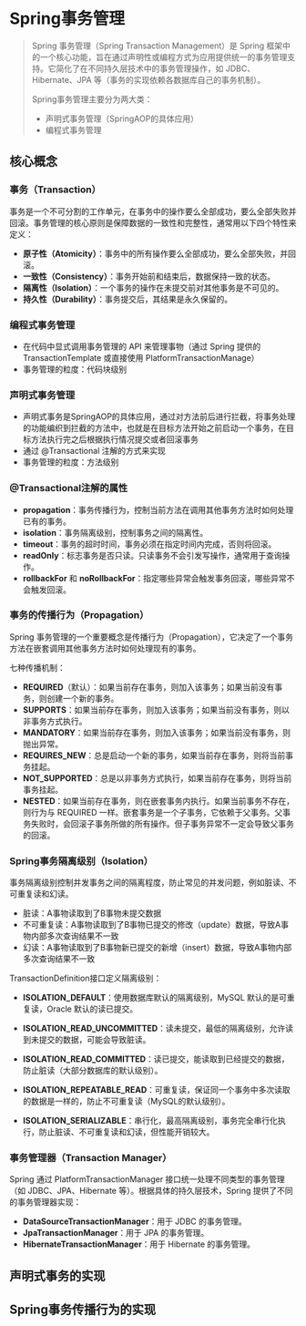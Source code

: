 # Spring事务管理

>Spring 事务管理（Spring Transaction Management）是 Spring 框架中的一个核心功能，旨在通过声明性或编程方式为应用提供统一的事务管理支持。它简化了在不同持久层技术中的事务管理操作，如 JDBC、Hibernate、JPA 等（事务的实现依赖各数据库自己的事务机制）。
>
>Spring事务管理主要分为两大类：
>
>- 声明式事务管理（SpringAOP的具体应用）
>- 编程式事务管理

##  核心概念

### 事务（Transaction）

事务是一个不可分割的工作单元，在事务中的操作要么全部成功，要么全部失败并回滚。事务管理的核心原则是保障数据的一致性和完整性，通常用以下四个特性来定义：

- **原子性（Atomicity）**：事务中的所有操作要么全部成功，要么全部失败，并回滚。
- **一致性（Consistency）**：事务开始前和结束后，数据保持一致的状态。
- **隔离性（Isolation）**：一个事务的操作在未提交前对其他事务是不可见的。
- **持久性（Durability）**：事务提交后，其结果是永久保留的。

### 编程式事务管理

- 在代码中显式调用事务管理的 API 来管理事物（通过 Spring 提供的 TransactionTemplate 或直接使用 PlatformTransactionManage）
- 事务管理的粒度：代码块级别

### 声明式事务管理

- 声明式事务是SpringAOP的具体应用，通过对方法前后进行拦截，将事务处理的功能编织到拦截的方法中，也就是在目标方法开始之前启动一个事务，在目标方法执行完之后根据执行情况提交或者回滚事务
- 通过 @Transactional 注解的方式来实现
- 事务管理的粒度：方法级别

### @Transactional注解的属性

- **propagation**：事务传播行为，控制当前方法在调用其他事务方法时如何处理已有的事务。
- **isolation**：事务隔离级别，控制事务之间的隔离性。
- **timeout**：事务的超时时间，事务必须在指定时间内完成，否则将回滚。
- **readOnly**：标志事务是否只读。只读事务不会引发写操作，通常用于查询操作。
- **rollbackFor** 和 **noRollbackFor**：指定哪些异常会触发事务回滚，哪些异常不会触发回滚。

### 事务的传播行为（Propagation）

Spring 事务管理的一个重要概念是传播行为（Propagation），它决定了一个事务方法在嵌套调用其他事务方法时如何处理现有的事务。

七种传播机制：

- **REQUIRED**（默认）：如果当前存在事务，则加入该事务；如果当前没有事务，则创建一个新的事务。
- **SUPPORTS**：如果当前存在事务，则加入该事务；如果当前没有事务，则以非事务方式执行。
- **MANDATORY**：如果当前存在事务，则加入该事务；如果当前没有事务，则抛出异常。
- **REQUIRES_NEW**：总是启动一个新的事务，如果当前存在事务，则将当前事务挂起。
- **NOT_SUPPORTED**：总是以非事务方式执行，如果当前存在事务，则将当前事务挂起。
- **NESTED**：如果当前存在事务，则在嵌套事务内执行。如果当前事务不存在，则行为与 REQUIRED 一样。嵌套事务是一个子事务，它依赖于父事务。父事务失败时，会回滚子事务所做的所有操作。但子事务异常不一定会导致父事务的回滚。

### Spring事务隔离级别（Isolation）

事务隔离级别控制并发事务之间的隔离程度，防止常见的并发问题，例如脏读、不可重复读和幻读。

- 脏读：A事物读取到了B事物未提交数据
- 不可重复读：A事物读取到了B事物已提交的修改（update）数据，导致A事物内部多次查询结果不一致
- 幻读：A事物读取到了B事物新已提交的新增（insert）数据，导致A事物内部多次查询结果不一致

TransactionDefinition接口定义隔离级别：

- **ISOLATION_DEFAULT**：使用数据库默认的隔离级别，MySQL 默认的是可重复读，Oracle 默认的读已提交。

- **ISOLATION_READ_UNCOMMITTED**：读未提交，最低的隔离级别，允许读到未提交的数据，可能会导致脏读。

- **ISOLATION_READ_COMMITTED**：读已提交，能读取到已经提交的数据，防止脏读（大部分数据库的默认级别）。

- **ISOLATION_REPEATABLE_READ**：可重复读，保证同一个事务中多次读取的数据是一样的，防止不可重复读（MySQL的默认级别）。

- **ISOLATION_SERIALIZABLE**：串行化，最高隔离级别，事务完全串行化执行，防止脏读、不可重复读和幻读，但性能开销较大。

### 事务管理器（Transaction Manager）

Spring 通过 PlatformTransactionManager 接口统一处理不同类型的事务管理（如 JDBC、JPA、Hibernate 等）。根据具体的持久层技术，Spring 提供了不同的事务管理器实现：

- **DataSourceTransactionManager**：用于 JDBC 的事务管理。
- **JpaTransactionManager**：用于 JPA 的事务管理。
- **HibernateTransactionManager**：用于 Hibernate 的事务管理。

## 声明式事务的实现





## Spring事务传播行为的实现


